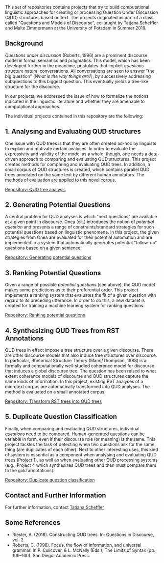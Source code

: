 This set of repositories contains projects that try to build computational linguistic approaches for creating or processing Question Under Discussion (QUD) structures based on text. The projects originated as part of a class called "Questions and Models of Discourse", co-taught by Tatjana Scheffler and Malte Zimmermann at the University of Potsdam in Summer 2018. 

## Background

*Questions under discussion* (Roberts, 1996) are a prominent discourse model in formal semantics and pragmatics. This model, which has been developed further in the meantime, postulates that implicit *questions* structure natural conversations. All conversations are seen to answer "the big question" (*What is the way things are?*), by successively addressing subquestions to this biggest question. This eventually yields a tree-like structure for the discourse.

In our projects, we addressed the issue of how to formalize the notions indicated in the linguistic literature and whether they are amenable to computational approaches. 

The individual projects contained in this repository are the following:

## 1. Analysing and Evaluating QUD structures
One issue with QUD trees is that they are often created ad-hoc by linguists to explain and motivate certain analyses. In order to evaluate the expressivity and validity of the model as a whole, though, one needs a data-driven approach to comparing and evaluating QUD structures. This project creates methods for comparing and evaluating QUD trees. In addition, a small corpus of QUD structures is created, which contains parallel QUD trees annotated on the same text by different human annotators. The methods of evaluation are applied to this novel corpus.

[Repository: QUD tree analysis](https://github.com/QUD-comp/analysis-of-QUD-structures)

## 2. Generating Potential Questions
A central problem for QUD analyses is which "next questions" are available at a given point in discourse. Onea (cit.) introduces the notion of *potential question* and presents a range of constraints/standard strategies for such potential questions based on linguistic phenomena. In this project, the given strategies from Onea are evaluated for their potential automation and are implemented in a system that automatically generates potential "follow-up" questions based on a given sentence.

[Repository: Generating potential questions]()

## 3. Ranking Potential Questions
Given a range of possible *potential questions* (see above), the QUD model makes some predictions as to their preferential order. This project implements a ranking system that evaluates the fit of a given question with regard to its preceding utterance. In order to do this, a new dataset is created for training a machine learning system for ranking questions.

[Repository: Ranking potential questions](https://github.com/QUD-comp/ranking-potential-questions)

## 4. Synthesizing QUD Trees from RST Annotations
QUD trees in effect impose a tree structure over a given discourse. There are other discourse models that also induce tree structures over discourse. In particular, Rhetorical Structure Theory (Mann/Thompson, 1988) is a formally and computationally well-studied coherence model for discourse that induces a global discourse tree. The question has been raised to what extent coherence models of discourse and QUD structures capture the same kinds of information. In this project, existing RST analyses of a microtext corpus are automatically transformed into QUD analyses. The method is evaluated on a small annotated corpus.

[Repository: Transform RST trees into QUD trees](https://github.com/QUD-comp/rst_to_qud)

## 5. Duplicate Question Classification
Finally, when comparing and evaluating QUD structures, individual *questions* need to be compared. Human-generated questions can be variable in form, even if their discourse role (or meaning) is the same. This project tackles the task of detecting when two questions ask for the same thing (are duplicates of each other). Next to other interesting uses, this kind of system is essential as a component when analysing and evaluating QUD trees (Project 1), as well as when evaluating other QUD processing systems (e.g., Project 4 which synthesizes QUD trees and then must compare them to the gold annotations). 

[Repository: Duplicate question classification](https://github.com/QUD-comp/duplicate-question-detection)

## Contact and Further Information

For further information, contact [Tatjana Scheffler](mailto:tatjana.scheffler@uni-potsdam.de)

## Some References

- Riester, A. (2018). Constructing QUD trees. In: Questions in Discourse, vol. 2.
- Roberts, C. (1998). Focus, the flow of information, and universal grammar. In P. Culicover, & L. McNally (Eds.), The Limits of Syntax (pp. 109–160). San Diego: Academic Press.
